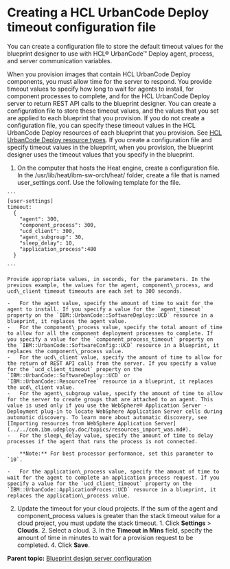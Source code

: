# Creating a HCL UrbanCode Deploy timeout configuration file

You can create a configuration file to store the default timeout values for the blueprint designer to use with HCL® UrbanCode™ Deploy agent, process, and server communication variables.

When you provision images that contain HCL UrbanCode Deploy components, you must allow time for the server to respond. You provide timeout values to specify how long to wait for agents to install, for component processes to complete, and for the HCL UrbanCode Deploy server to return REST API calls to the blueprint designer. You can create a configuration file to store these timeout values, and the values that you set are applied to each blueprint that you provision. If you do not create a configuration file, you can specify these timeout values in the HCL UrbanCode Deploy resources of each blueprint that you provision. See [HCL UrbanCode Deploy resource types](../../com.ibm.edt.heat.reference.doc/topics/ref_heat_types_ucd_ov.md#). If you create a configuration file and specify timeout values in the blueprint, when you provision, the blueprint designer uses the timeout values that you specify in the blueprint.

1.   On the computer that hosts the Heat engine, create a configuration file. In the /usr/lib/heat/ibm-sw-orch/heat/ folder, create a file that is named user\_settings.conf. Use the following template for the file.

    ```
    [user-settings]
    timeout:
      {
        "agent": 300,
        "component_process": 300,
        "ucd_client": 300,
        "agent_subgroup": 30,
        "sleep_delay": 10,
        "application_process":480
      }
    
    ```

    Provide appropriate values, in seconds, for the parameters. In the previous example, the values for the agent, component\_process, and ucd\_client timeout timeouts are each set to 300 seconds.

    -   For the agent value, specify the amount of time to wait for the agent to install. If you specify a value for the `agent_timeout` property on the `IBM::UrbanCode::SoftwareDeploy::UCD` resource in a blueprint, it replaces the agent value.
    -   For the component\_process value, specify the total amount of time to allow for all the component deployment processes to complete. If you specify a value for the `component_process_timeout` property on the `IBM::UrbanCode::SoftwareConfig::UCD` resource in a blueprint, it replaces the component\_process value.
    -   For the ucd\_client value, specify the amount of time to allow for the return of REST API calls from the server. If you specify a value for the `ucd_client_timeout` property on the `IBM::UrbanCode::SoftwareDeploy::UCD` or `IBM::UrbanCode::ResourceTree` resource in a blueprint, it replaces the ucd\_client value.
    -   For the agent\_subgroup value, specify the amount of time to allow for the server to create groups that are attached to an agent. This value is used only if you use the WebSphere® Application Server - Deployment plug-in to locate WebSphere Application Server cells during automatic discovery. To learn more about automatic discovery, see [Importing resources from WebSphere Application Server](../../com.ibm.udeploy.doc/topics/resources_import_was.md#).
    -   For the sleep\_delay value, specify the amount of time to delay processes if the agent that runs the process is not connected.

        **Note:** For best processor performance, set this parameter to `10`.

    -   For the application\_process value, specify the amount of time to wait for the agent to complete an application process request. If you specify a value for the `ucd_client_timeout` property on the `IBM::UrbanCode::ApplicationProces::UCD` resource in a blueprint, it replaces the application\_process value.
2.   Update the timeout for your cloud projects. If the sum of the agent and component\_process values is greater than the stack timeout value for a cloud project, you must update the stack timeout.
    1.   Click **Settings** \> **Clouds**. 
    2.   Select a cloud. 
    3.   In the **Timeout in Mins** field, specify the amount of time in minutes to wait for a provision request to be completed. 
    4.   Click **Save**. 

**Parent topic:** [Blueprint design server configuration](../../com.ibm.edt.doc/topics/c_node_administering_bds.md)

